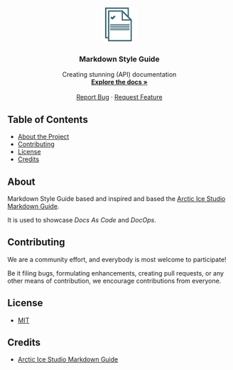 <!-- PROJECT LOGO -->

<br />
<p align="center">
  <a href="https://github.com/ocular-d/styleguide-markdown">
    <img src="docs/assets/ocular-d-logo.png" alt="Logo" width="80" height="80">
  </a>

  <h3 align="center">Markdown Style Guide</h3>

  <p align="center">
    Creating stunning (API) documentation
    <br />
    <a href="https://ocular-d.github.io/styleguide-markdown/"><strong>Explore the docs »</strong></a>
    <br />
    <br />
    <a href="https://github.com/ocular-d/styleguide-markdown/issues">Report Bug</a>
    ·
    <a href="https://github.com/ocular-d/styleguide-markdown/issues">Request Feature</a>
  </p>
</p>

<!-- TABLE OF CONTENTS -->

## Table of Contents

- [About the Project](#about)
- [Contributing](#contributing)
- [License](#license)
- [Credits](#credits)

## About

Markdown Style Guide based and
inspired and based the [Arctic Ice Studio Markdown Guide](https://arcticicestudio.github.io/styleguide-markdown/).

It is used to showcase *Docs As Code* and *DocOps*.

## Contributing

We are a community effort, and everybody is most welcome to participate!

Be it filing bugs, formulating enhancements, creating pull requests, or any other means of contribution, we encourage contributions from everyone.

## License

- [MIT](https://opensource.org/licenses/MIT)

## Credits

- [Arctic Ice Studio Markdown Guide](https://arcticicestudio.github.io/styleguide-markdown/)

